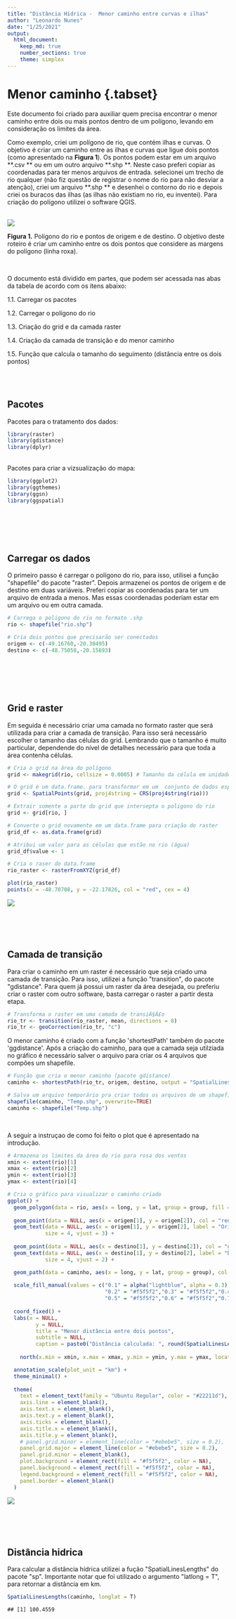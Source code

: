 ```yaml
---
title: "Distância Hídrica -  Menor caminho entre curvas e ilhas"
author: "Leonardo Nunes"
date: "1/25/2021"
output: 
  html_document:
    keep_md: true
    number_sections: true
    theme: simplex
---
```







# Menor caminho {.tabset}

Este documento foi criado para auxiliar quem precisa encontrar o menor caminho entre dois ou mais pontos dentro de um polígono, levando em consideração os limítes da área.


Como exemplo, criei um polígono de rio, que contém ilhas e curvas. O objetivo é criar um caminho entre as ilhas e curvas que ligue dois pontos (como apresentado na **Figura 1**). Os pontos podem estar em um arquivo **.csv ** ou em um outro arquivo **.shp **. Neste caso preferi copiar as coordenadas para ter menos arquivos de entrada. selecionei um trecho de rio qualquer (não fiz questão de registrar o nome do rio para não desviar a atenção), criei um arquivo **.shp ** e desenhei o contorno do rio e depois criei os buracos das ilhas (as ilhas não existiam no rio, eu inventei). Para criação do polígono utilizei o software QGIS.

<br />

<img src="distancia_hidrica_files/figure-html/plot_poligono_intro-1.png" style="display: block; margin: auto;" />
  


**Figura 1.** Polígono do rio e pontos de origem e de destino. O objetivo deste roteiro é criar um caminho entre os dois pontos que considere as margens do polígono (linha roxa).

<br />

O documento está dividido em partes, que podem ser acessada nas abas da tabela de acordo com os ítens abaixo:

  1.1. Carregar os pacotes
  
  1.2. Carregar o polígono do rio
  
  1.3. Criação do grid e da camada raster
  
  1.4. Criação da camada de transição e do menor caminho
  
  1.5. Função que calcula o tamanho do seguimento (distãncia entre os dois pontos)


<br />
<br />

## Pacotes

Pacotes para o tratamento dos dados:

```r
library(raster)
library(gdistance)
library(dplyr)
```

<br />
Pacotes para criar a vizsualização do mapa:

```r
library(ggplot2)
library(ggthemes)
library(ggsn)
library(ggspatial)
```

<br />
<br />
<br />
<br />

## Carregar os dados

O primeiro passo é carregar o polígono do rio, para isso, utilisei a função "shapefile" do pacote "raster". Depois armazenei os pontos de origem e de destino em duas variáveis. Preferi copiar as coordenadas para ter um arquivo de entrada a menos. Mas essas coordenadas poderiam estar em um arquivo ou em outra camada. 


```r
# Carrega o poligono do rio no formato .shp
rio <- shapefile("rio.shp")

# Cria dois pontos que precisarão ser conectados
origem <- c(-49.16760,-20.30495)
destino <- c(-48.75058,-20.15693)
```

<br />
<br />
<br />
<br />

## Grid e raster

Em seguida é necessário criar uma camada no formato raster que será utilizada para criar a camada de transição. Para isso será necessário escolher o tamanho das células do grid. Lembrando que o tamanho é muito particular, dependende do nível de detalhes necessário para que toda a área contenha células. 



```r
# Cria o grid na área do polígono
grid <- makegrid(rio, cellsize = 0.0005) # Tamanho da célula em unidades de mapa!

# O grid é um data.frame. para transformar em um  conjunto de dados espaciais utiliza-se a funçao SpatialPoints
grid <- SpatialPoints(grid, proj4string = CRS(proj4string(rio)))

# Extrair somente a parte do grid que intersepta o poligono do rio
grid <- grid[rio, ]

# Converte o grid novamente em um data.frame para criação do raster
grid_df <- as.data.frame(grid)

# Atribui um valor para as células que estão no rio (água)
grid_df$value <- 1

# Cria o raser do data.frame
rio_raster <- rasterFromXYZ(grid_df)

plot(rio_raster)
points(x = -48.70708, y = -22.17826, col = "red", cex = 4)
```

<img src="distancia_hidrica_files/figure-html/cria_grid_novamente-1.png" style="display: block; margin: auto;" />


<br />
<br />
<br />
<br />

## Camada de transição

Para criar o caminho em um raster é necessário que seja criado uma camada de transição. Para isso, utilizei a função "transition", do pacote "gdistance". Para quem já possui um raster da área desejada, ou preferiu criar o raster com outro software, basta carregar o raster a partir desta etapa. 



```r
# Transforma o raster em uma camada de transiÃ§Ã£o
rio_tr <- transition(rio_raster, mean, directions = 8)
rio_tr <- geoCorrection(rio_tr, "c")
```

O menor caminho é criado com a função 'shortestPath' também do pacote 'ggdistance'. Após a criação do caminho, para que a camada seja utilziada no gráfico é necessário salver o arquivo para criar os 4 arquivos que compões um shapefile.


```r
# Função que cria o menor caminho (pacote gdistance)
caminho <- shortestPath(rio_tr, origem, destino, output = "SpatialLines")

# Salva um arquivo temporário pra criar todos os arquivos de um shapefile
shapefile(caminho, "Temp.shp", overwrite=TRUE)
caminho <- shapefile("Temp.shp")
```

<br />

A seguir a instruçao de como foi feito o plot que é apresentado na introdução.


```r
# Armazena os limites da área do rio para rosa dos ventos 
xmin <- extent(rio)[1]
xmax <- extent(rio)[2]
ymin <- extent(rio)[3]
ymax <- extent(rio)[4]

# Cria o gráfico para visualizar o caminho criado
ggplot() +
  geom_polygon(data = rio, aes(x = long, y = lat, group = group, fill = group), show.legend = F, col = "black") +
  
  geom_point(data = NULL, aes(x = origem[1], y = origem[2]), col = "red", size = 4) +
  geom_text(data = NULL, aes(x = origem[1], y = origem[2], label = "Origem"),
            size = 4, vjust = 3) +
  
  geom_point(data = NULL, aes(x = destino[1], y = destino[2]), col = "green", size = 4) +
  geom_text(data = NULL, aes(x = destino[1], y = destino[2], label = "Destino"), 
            size = 4, vjust = 2) +

  geom_path(data = caminho, aes(x = long, y = lat, group = group), col = "purple", lwd = 1.3) +
  
  scale_fill_manual(values = c("0.1" = alpha("lightblue", alpha = 0.3),
                               "0.2" = "#f5f5f2","0.3" = "#f5f5f2","0.4" = "#f5f5f2",
                               "0.5" = "#f5f5f2","0.6" = "#f5f5f2","0.7" = "#f5f5f2")) +
  
  coord_fixed() +
  labs(x = NULL, 
         y = NULL, 
         title = "Menor distância entre dois pontos", 
         subtitle = NULL, 
         caption = paste0("Distância calculada: ", round(SpatialLinesLengths(caminho, longlat = T), 2), " km")) +
  
    north(x.min = xmin, x.max = xmax, y.min = ymin, y.max = ymax, location = "bottomright", scale = 0.2, symbol = 3)  +

  annotation_scale(plot_unit = "km") +
  theme_minimal() +
  
  theme(
    text = element_text(family = "Ubuntu Regular", color = "#22211d"),
    axis.line = element_blank(),
    axis.text.x = element_blank(),
    axis.text.y = element_blank(),
    axis.ticks = element_blank(),
    axis.title.x = element_blank(),
    axis.title.y = element_blank(),
    # panel.grid.minor = element_line(color = "#ebebe5", size = 0.2),
    panel.grid.major = element_line(color = "#ebebe5", size = 0.2),
    panel.grid.minor = element_blank(),
    plot.background = element_rect(fill = "#f5f5f2", color = NA), 
    panel.background = element_rect(fill = "#f5f5f2", color = NA), 
    legend.background = element_rect(fill = "#f5f5f2", color = NA),
    panel.border = element_blank()
  )
```

<img src="distancia_hidrica_files/figure-html/plot_caminho_intro-1.png" style="display: block; margin: auto;" />
<br />
<br />
<br />
<br />

## Distância hidrica
Para calcular a distância hídrica utilizei a fução "SpatialLinesLengths" do pacote "sp". Importante notar que foi utilizado o argumento "latlong = T", para retornar a distância em km.



```r
SpatialLinesLengths(caminho, longlat = T)
```

```
## [1] 100.4559
```

<br />
<br />
<br />
<br />

